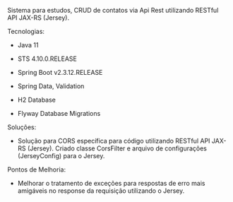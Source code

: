 Sistema para estudos, CRUD de contatos via Api Rest utilizando RESTful API JAX-RS (Jersey).

Tecnologias:

- Java 11
- STS 4.10.0.RELEASE

- Spring Boot v2.3.12.RELEASE

- Spring Data, Validation

- H2 Database

- Flyway Database Migrations

Soluções:

- Solução para CORS específica para código utilizando RESTful API JAX-RS (Jersey). Criado classe CorsFilter e arquivo de configurações (JerseyConfig) para o Jersey.


Pontos de Melhoria:
- Melhorar o tratamento de exceções para respostas de erro mais amigáveis no response da requisição utilizando o Jersey.
